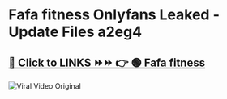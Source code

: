 
 # Fafa fitness Onlyfans Leaked - Update Files a2eg4

## <h2><a href="https://clipsfans.com/Fafa_fitness&ref=git">🔗 Click to LINKS ⏩⏩ 👉 🟢 Fafa fitness </a></h2>

<a href="https://clipsfans.com/Fafa_fitness&ref=git" rel="nofollow" data-target="animated-image.originalLink"><img src="https://i.ibb.co.com/xMMVF88/686577567.gif" alt="Viral Video Original" style="max-width: 100%; display: inline-block;" data-target="animated-image.originalImage"></a>

